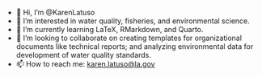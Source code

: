 - 👋 Hi, I’m @KarenLatuso
- 👀 I’m interested in water quality, fisheries, and environmental science.
- 🌱 I’m currently learning LaTeX, RMarkdown, and Quarto.
- 💞️ I’m looking to collaborate on creating templates for organizational documents like technical reports; and analyzing environmental data for development of water quality standards.
- 📫 How to reach me: karen.latuso@la.gov

<!---
KarenLatuso/KarenLatuso is a ✨ special ✨ repository because its `README.md` (this file) appears on your GitHub profile.
You can click the Preview link to take a look at your changes.
--->
